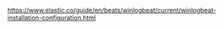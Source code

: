 https://www.elastic.co/guide/en/beats/winlogbeat/current/winlogbeat-installation-configuration.html
